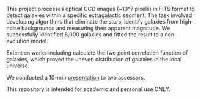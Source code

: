 This project processes optical CCD images (~10^7 pixels) in FITS format to detect galaxies within a specific extragalactic segment. The task involved developing algorithms that eliminate the stars, identify galaxies from high-noise backgrounds and measuring their apparent magnitude. We successfully identified 8,000 galaxies and fitted the result to a non-evolution model.

Extention works including calculate the two point correlation function of galaxies, which proved the uneven distribution of galaxies in the local universe.

We conducted a 10-min [presentation](https://github.com/ZZZiyao/Year-3-Lab-cycle-1-Astronomical-image-processing/blob/main/Lab1_astroimage.pptx) to two assessors.

This repository is intended for academic and personal use ONLY. 
